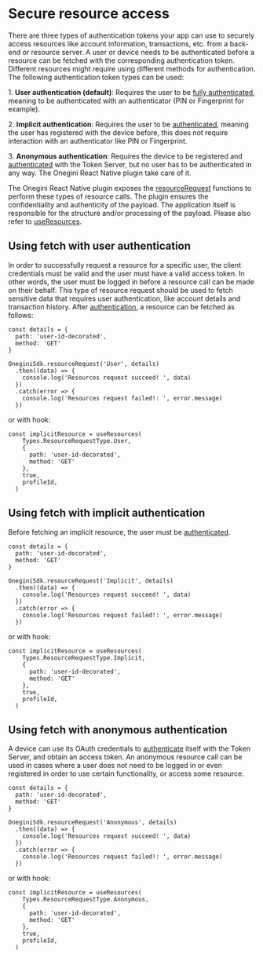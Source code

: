 # Secure resource access

There are three types of authentication tokens your app can use to securely access resources like account information, transactions, etc. from a back-end or resource server. A user or device needs to be authenticated before a resource can be fetched with the corresponding authentication token. Different resources might require using different methods for authentication. The following authentication token types can be used:

1\. **User authentication (default)**: Requires the user to be [fully authenticated](../reference-guides/authenticateUser.md), meaning to be authenticated with an authenticator (PIN or Fingerprint for example).

2\. **Implicit authentication**: Requires the user to be [authenticated](../reference-guides/authenticateUser.md), meaning the user has registered with the device before, this does not require interaction with an authenticator like PIN or Fingerprint.

3\. **Anonymous authentication**: Requires the device to be registered and [authenticated](../reference-guides/authenticateDeviceForResource.md) with the Token Server, but no user has to be authenticated in any way. The Onegini React Native plugin take care of it.

The Onegini React Native plugin exposes the [resourceRequest](../reference-guides/resourceRequest.md) functions to perform these types of resource calls. The plugin ensures the confidentiality and authenticity of the payload. The application itself is responsible for the structure and/or processing of the payload. Please also refer to [useResources](../reference-guides/useResources.md).


## Using fetch with user authentication

In order to successfully request a resource for a specific user, the client credentials must be valid and the user must have a valid access token. In other words, the user must be logged in before a resource call can be made on their behalf. This type of resource request should be used to fetch sensitive data that requires user authentication, like account details and transaction history. After [authentication](./4-user-authentication.md), a resource can be fetched as follows:

```
const details = {
  path: 'user-id-decorated',
  method: 'GET'
}

OneginiSdk.resourceRequest('User', details)
  .then((data) => {
    console.log('Resources request succeed! ', data)
  })
  .catch(error => {
    console.log('Resources request failed!: ', error.message)
  })

```

or with hook:
```
const implicitResource = useResources(
    Types.ResourceRequestType.User,
    {
      path: 'user-id-decorated',
      method: 'GET'
    },
    true,
    profileId,
  )
```

## Using fetch with implicit authentication

Before fetching an implicit resource, the user must be [authenticated](../reference-guides/authenticateUserImplicitly.md).

```
const details = {
  path: 'user-id-decorated',
  method: 'GET'
}

OneginiSdk.resourceRequest('Implicit', details)
  .then((data) => {
    console.log('Resources request succeed! ', data)
  })
  .catch(error => {
    console.log('Resources request failed!: ', error.message)
  })

```

or with hook:
```
const implicitResource = useResources(
    Types.ResourceRequestType.Implicit,
    {
      path: 'user-id-decorated',
      method: 'GET'
    },
    true,
    profileId,
  )
```

## Using fetch with anonymous authentication

A device can use its OAuth credentials to [authenticate](../reference-guides/authenticateDeviceForResource.md) itself with the Token Server, and obtain an access token. An anonymous resource call can be used in cases where a user does not need to be logged in or even registered in order to use certain functionality, or access some resource.


```
const details = {
  path: 'user-id-decorated',
  method: 'GET'
}

OneginiSdk.resourceRequest('Anonymous', details)
  .then((data) => {
    console.log('Resources request succeed! ', data)
  })
  .catch(error => {
    console.log('Resources request failed!: ', error.message)
  })

```

or with hook:
```
const implicitResource = useResources(
    Types.ResourceRequestType.Anonymous,
    {
      path: 'user-id-decorated',
      method: 'GET'
    },
    true,
    profileId,
  )
```


